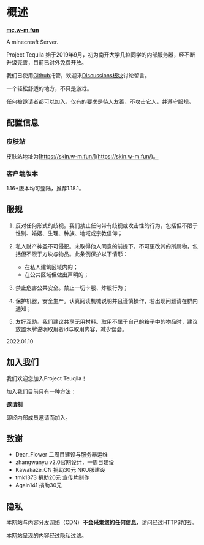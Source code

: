 # 概述

**[mc.w-m.fun](https://mc.w-m.fun)**

A minecreaft Server.

Project Tequila 始于2019年9月，初为南开大学几位同学的内部服务器，经不断升级完善，目前已对外免费开放。

我们已使用[Github](https://github.com/Shall-We-Dance/ProjectTequila)托管，欢迎来[Discussions板块](https://github.com/Shall-We-Dance/ProjectTequila/discussions)讨论留言。

一个轻松舒适的地方，不只是游戏。

任何被邀请者都可以加入，仅有的要求是待人友善，不攻击它人，并遵守服规。

## 配置信息

### 皮肤站

皮肤站地址为[https://skin.w-m.fun/](https://skin.w-m.fun/)。

### 客户端版本

1.16+版本均可登陆，推荐1.18.1。

## 服规

1. 反对任何形式的歧视。我们禁止任何带有歧视或攻击性的行为，包括但不限于性别、婚姻、生理、种族、地域或宗教信仰；

2. 私人财产神圣不可侵犯。未取得他人同意的前提下，不可更改其的所属物，包括但不限于方块与物品。此条例保护以下情形：
    + 在私人建筑区域内的；
    + 在公共区域但做出声明的；

3. 禁止危害公共安全。禁止一切卡服、炸服行为；

4. 保护机器，安全生产。认真阅读机械说明并且谨慎操作，若出现问题请在群内通知；

5. 友好互助。我们建议共享无用材料。取用不属于自己的箱子中的物品时，建议放置木牌说明取用者id与取用内容，减少误会。

2022.01.10

## 加入我们

我们欢迎您加入Project Teuqila！

加入我们目前只有一种方法：

**邀请制**

即经内部成员邀请而加入。

## 致谢

+ Dear_Flower 二周目建设与服务器运维
+ zhangwanyu v2.0官网设计，一周目建设
+ Kawakaze_CN 捐助30元 NKU服建设
+ tmk1373 捐助20元 宣传片制作
+ Again141 捐助30元

## 隐私

本网站与内容分发网络（CDN）**不会采集您的任何信息**，访问经过HTTPS加密。

本网站呈现的内容经过隐私过滤。